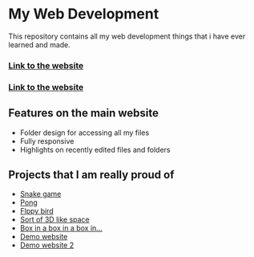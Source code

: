 
# My Web Development

This repository contains all my web development things that i have ever learned and made.

### [Link to the website](https://himanshuchandnani.github.io/webdev/)
### <a href="https://himanshuchandnani.github.io/webdev/">Link to the website</a>
## Features on the main website

- Folder design for accessing all my files
- Fully responsive
- Highlights on recently edited files and folders

## Projects that I am really proud of

 - [Snake game](https://himanshuchandnani.github.io/webdev/HTML/JavaScript/snake-game.html)
 - [Pong](https://himanshuchandnani.github.io/webdev/HTML/JavaScript/prevpong.html)
 - [Flppy bird](https://himanshuchandnani.github.io/webdev/HTML/JavaScript/flappy-bird.html)
 - [Sort of 3D like space](https://himanshuchandnani.github.io/webdev/HTML/JavaScript/perspective.html)
- [Box in a box in a box in...](https://himanshuchandnani.github.io/webdev/Html%20intuit/Trial/box-spinny.html)
- [Demo website](https://himanshuchandnani.github.io/webdev/Html%20intuit/Trial/Template%20D/test/himanshu_test.html)
- [Demo website 2](https://himanshuchandnani.github.io/webdev/template%20c%20himanshu/template%20c%20himanshu/Test/index.html)
